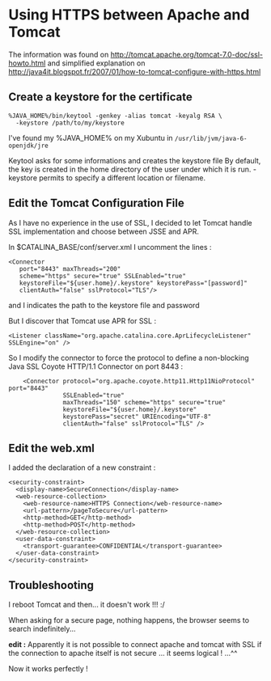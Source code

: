 # Using HTTPS between Apache and Tomcat #

The information was found on http://tomcat.apache.org/tomcat-7.0-doc/ssl-howto.html and simplified explanation on http://java4it.blogspot.fr/2007/01/how-to-tomcat-configure-with-https.html

## Create a keystore for the certificate ##

```
%JAVA_HOME%/bin/keytool -genkey -alias tomcat -keyalg RSA \
  -keystore /path/to/my/keystore
```


I've found my %JAVA\_HOME% on my Xubuntu in `/usr/lib/jvm/java-6-openjdk/jre`

Keytool asks for some informations and creates the keystore file
By default, the key is created in the home directory of the user under which it is run. -keystore permits to specify a different location or filename.

## Edit the Tomcat Configuration File ##

As I have no experience in the use of SSL, I decided to let Tomcat handle SSL implementation and choose between JSSE and APR.

In $CATALINA\_BASE/conf/server.xml I uncomment the lines :

```
<Connector
   port="8443" maxThreads="200"
   scheme="https" secure="true" SSLEnabled="true"
   keystoreFile="${user.home}/.keystore" keystorePass="[password]"
   clientAuth="false" sslProtocol="TLS"/>
```

and I indicates the path to the keystore file and password

But I discover that Tomcat use APR for SSL :
```
<Listener className="org.apache.catalina.core.AprLifecycleListener" SSLEngine="on" />
```

So I modify the connector to force the protocol to define a non-blocking Java SSL Coyote HTTP/1.1 Connector on port 8443 :
```
    <Connector protocol="org.apache.coyote.http11.Http11NioProtocol" port="8443" 
               SSLEnabled="true"
               maxThreads="150" scheme="https" secure="true"
               keystoreFile="${user.home}/.keystore" 
               keystorePass="secret" URIEncoding="UTF-8"
               clientAuth="false" sslProtocol="TLS" />
```

## Edit the web.xml ##

I added the declaration of a new constraint :

```
<security-constraint>
  <display-name>SecureConnection</display-name>
  <web-resource-collection>
    <web-resource-name>HTTPS Connection</web-resource-name>
    <url-pattern>/pageToSecure</url-pattern>
    <http-method>GET</http-method>
    <http-method>POST</http-method>
  </web-resource-collection>
  <user-data-constraint>
    <transport-guarantee>CONFIDENTIAL</transport-guarantee>
  </user-data-constraint>
</security-constraint>
```

## Troubleshooting ##

I reboot Tomcat and then... it doesn't work !!! :/

When asking for a secure page, nothing happens, the browser seems to search indefinitely...

**edit :** Apparently it is not possible to connect apache and tomcat with SSL if the connection to apache itself is not secure ... it seems logical ! ...^^

Now it works perfectly !
